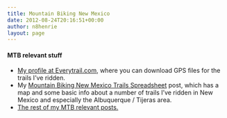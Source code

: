 ```yaml
---
title: Mountain Biking New Mexico
date: 2012-08-24T20:16:51+00:00
author: n8henrie
layout: page
---
```

#### MTB relevant stuff

  * <a href="http://www.everytrail.com/profile.php?user_id=357230" title="My profile at Everytrail.com" target="_blank">My profile at Everytrail.com</a>, where you can download GPS files for the trails I’ve ridden.
  * My [Mountain Biking New Mexico Trails Spreadsheet](http://www.n8henrie.com/2012/02/mtb-new-mexico-trails-spreadsheet/ "Mountain Biking New Mexico Trails Spreadsheet") post, which has a map and some basic info about a number of trails I’ve ridden in New Mexico and especially the Albuquerque / Tijeras area.
  * <a href="http://www.n8henrie.com/tag/mtb/" title="Posts tagged MTB">The rest of my MTB relevant posts.</a>
